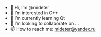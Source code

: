 - 👋 Hi, I’m @mideter
- 👀 I’m interested in C++
- 🌱 I’m currently learning Qt
- 💞️ I’m looking to collaborate on ...
- 📫 How to reach me: mideter@yandex.ru

<!---
mideter/mideter is a ✨ special ✨ repository because its `README.md` (this file) appears on your GitHub profile.
You can click the Preview link to take a look at your changes.
--->
